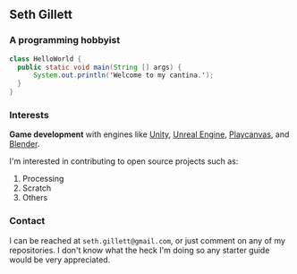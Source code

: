 ## Seth Gillett
### A programming hobbyist

```java
class HelloWorld {
  public static void main(String [] args) {
      System.out.println('Welcome to my cantina.');
  }
}
```

### Interests

**Game development** with engines like [Unity](unity3d.com), [Unreal Engine](https://www.unrealengine.com/en-US/blog), [Playcanvas](plancanvas.com), and [Blender](blender.org).

I'm interested in contributing to open source projects such as:

1. Processing
2. Scratch
3. Others

### Contact

I can be reached at `seth.gillett@gmail.com`, or just comment on any of my repositories. I don't know what the heck I'm doing so any starter guide would be very appreciated.
